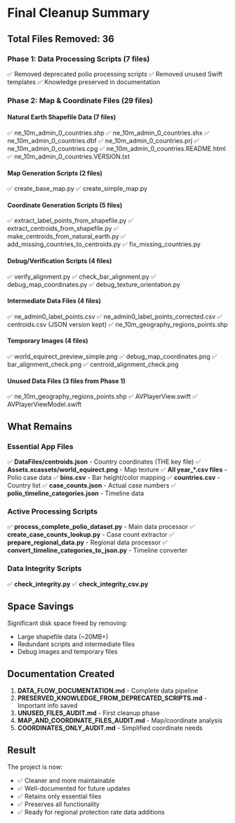 # Final Cleanup Summary

## Total Files Removed: 36

### Phase 1: Data Processing Scripts (7 files)
✅ Removed deprecated polio processing scripts
✅ Removed unused Swift templates
✅ Knowledge preserved in documentation

### Phase 2: Map & Coordinate Files (29 files)

#### Natural Earth Shapefile Data (7 files)
✅ ne_10m_admin_0_countries.shp
✅ ne_10m_admin_0_countries.shx
✅ ne_10m_admin_0_countries.dbf
✅ ne_10m_admin_0_countries.prj
✅ ne_10m_admin_0_countries.cpg
✅ ne_10m_admin_0_countries.README.html
✅ ne_10m_admin_0_countries.VERSION.txt

#### Map Generation Scripts (2 files)
✅ create_base_map.py
✅ create_simple_map.py

#### Coordinate Generation Scripts (5 files)
✅ extract_label_points_from_shapefile.py
✅ extract_centroids_from_shapefile.py
✅ make_centroids_from_natural_earth.py
✅ add_missing_countries_to_centroids.py
✅ fix_missing_countries.py

#### Debug/Verification Scripts (4 files)
✅ verify_alignment.py
✅ check_bar_alignment.py
✅ debug_map_coordinates.py
✅ debug_texture_orientation.py

#### Intermediate Data Files (4 files)
✅ ne_admin0_label_points.csv
✅ ne_admin0_label_points_corrected.csv
✅ centroids.csv (JSON version kept)
✅ ne_10m_geography_regions_points.shp

#### Temporary Images (4 files)
✅ world_equirect_preview_simple.png
✅ debug_map_coordinates.png
✅ bar_alignment_check.png
✅ centroid_alignment_check.png

#### Unused Data Files (3 files from Phase 1)
✅ ne_10m_geography_regions_points.shp
✅ AVPlayerView.swift
✅ AVPlayerViewModel.swift

## What Remains

### Essential App Files
✅ **DataFiles/centroids.json** - Country coordinates (THE key file)
✅ **Assets.xcassets/world_equirect.png** - Map texture
✅ **All year_*.csv files** - Polio case data
✅ **bins.csv** - Bar height/color mapping
✅ **countries.csv** - Country list
✅ **case_counts.json** - Actual case numbers
✅ **polio_timeline_categories.json** - Timeline data

### Active Processing Scripts
✅ **process_complete_polio_dataset.py** - Main data processor
✅ **create_case_counts_lookup.py** - Case count extractor
✅ **prepare_regional_data.py** - Regional data processor
✅ **convert_timeline_categories_to_json.py** - Timeline converter

### Data Integrity Scripts
✅ **check_integrity.py**
✅ **check_integrity_csv.py**

## Space Savings

Significant disk space freed by removing:
- Large shapefile data (~20MB+)
- Redundant scripts and intermediate files
- Debug images and temporary files

## Documentation Created

1. **DATA_FLOW_DOCUMENTATION.md** - Complete data pipeline
2. **PRESERVED_KNOWLEDGE_FROM_DEPRECATED_SCRIPTS.md** - Important info saved
3. **UNUSED_FILES_AUDIT.md** - First cleanup phase
4. **MAP_AND_COORDINATE_FILES_AUDIT.md** - Map/coordinate analysis
5. **COORDINATES_ONLY_AUDIT.md** - Simplified coordinate needs

## Result

The project is now:
- ✅ Cleaner and more maintainable
- ✅ Well-documented for future updates
- ✅ Retains only essential files
- ✅ Preserves all functionality
- ✅ Ready for regional protection rate data additions
